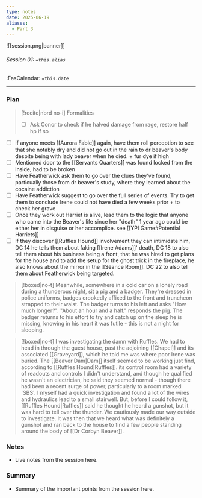 ```yaml
---
type: notes
date: 2025-06-19
aliases:
  - Part 3
---
```


![[session.png|banner]]
###### Session 01: `=this.alias`
<span class="sub2">:FasCalendar: `=this.date`</span>
___

### Plan
> [!recite|nbrd no-i] Formalities
> - [ ] Ask Conor to check if he halved damage from rage, restore half hp if so

- [ ] If anyone meets [[Aurora Fable]] again, have them roll perception to see that she notably dry and did not go out in the rain to dr beaver's body despite being with lady beaver when he died. + fur dye if high
- [ ] Mentioned door to the [[Servants Quarters]] was found locked from the inside, had to be broken
- [ ] Have Featherwick ask them to go over the clues they've found, particually those from dr beaver's study, where they learned about the cocaine addiction
- [ ] Have Featherwick suggest to go over the full series of events. Try to get them to conclude Irene could not have died a few weeks prior + to check her grave
- [ ] Once they work out Harriet is alive, lead them to the logic that anyone who came into the Beaver's life since her "death" 1 year ago could be either her in disguise or her accomplice. see [[YPI Game#Potential Harriets]]
- [ ] If they discover [[Ruffles Hound]] involvement they can intimidate him, DC 14 he tells them about faking [[Irene Adams]]' death, DC 18 to also tell them about his business being a front, that he was hired to get plans for the house and to add the setup for the ghost trick in the fireplace, he also knows about the mirror in the [[Séance Room]]. DC 22 to also tell them about Featherwick being targeted.

> [!boxed|no-t]
> Meanwhile, somewhere in a cold car on a lonely road during a thunderous night, sit a pig and a badger. They're dressed in police uniforms, badges crookedly affixed to the front and truncheon strapped to their waist. The badger turns to his left and asks "How much longer?". "About an hour and a half." responds the pig. The badger returns to his effort to try and catch up on the sleep he is missing, knowing in his heart it was futile - this is not a night for sleeping.

> [!boxed|no-t]
> I was investigating the damn with Ruffles. We had to head in through the guest house, past the adjoining [[Chapel]] and its associated [[Graveyard]], which he told me was where poor Irene was buried. The [[Beaver Dam|Dam]] itself seemed to be working just find, according to [[Ruffles Hound|Ruffles]]. its control room had a variety of readouts and controls I didn't understand, and though he qualified he wasn't an electrician, he said they seemed normal - though there had been a recent surge of power, particularly to a room marked 'SBS'. I myself had a quick investigation and found a lot of the wires and hydraulics lead to a small stairwell. But, before I could follow it, [[Ruffles Hound|Ruffles]] said he thought he heard a gunshot, but it was hard to tell over the thunder. We cautiously made our way outside to investigate. It was then that we heard what was definitely a gunshot and ran back to the house to find a few people standing around the body of [[Dr Corbyn Beaver]].

### Notes
- Live notes from the session here.

### Summary
- Summary of the important points from the session here.


